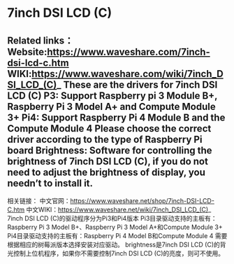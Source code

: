# 7inch DSI LCD (C)
Related links：
Website:https://www.waveshare.com/7inch-dsi-lcd-c.htm
WIKI:https://www.waveshare.com/wiki/7inch_DSI_LCD_(C)_
These are the drivers for 7inch DSI LCD (C)
P3: Support Raspberry pi 3 Module B+, Raspberry Pi 3 Model A+ and Compute Module 3+
Pi4: Support Raspberry Pi 4 Module B and the Compute Module 4
Please choose the correct driver according to the type of Raspberry Pi board
Brightness: Software for controlling the brightness of 7inch DSI LCD (C), if you do not need to adjust the brightness of display, you needn’t to install it.
--------------------------------------------------------------------------------
相关链接：
中文官网：https://www.waveshare.net/shop/7inch-DSI-LCD-C.htm
中文WIKI：https://www.waveshare.net/wiki/7inch_DSI_LCD_(C)_
7inch DSI LCD (C)的驱动程序分为Pi3和Pi4版本
Pi3目录驱动支持的主板有：Raspberry Pi 3 Model B+、Raspberry Pi 3 Model A+和Compute Module 3+
Pi4目录驱动支持的主板有：Raspberry Pi 4 Model B和Compute Module 4
需要根据相应的树莓派版本选择安装对应驱动。
brightness是7inch DSI LCD (C)的背光控制上位机程序，如果你不需要控制7inch DSI LCD (C)的亮度，则可不使用。
